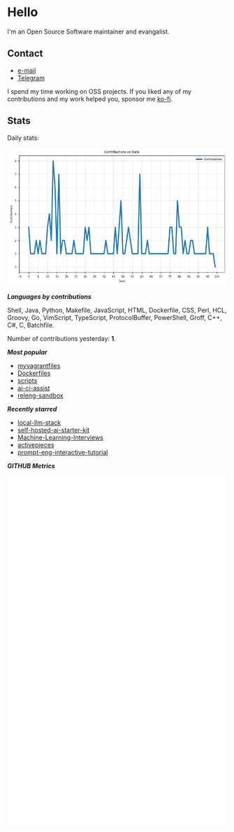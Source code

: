 
# Hello

I'm an Open Source Software maintainer and evangalist.

## Contact

- [e-mail](mailto:askb23@gmail.com)
- [Telegram]()

I spend my time working on OSS projects. If you liked any of
my contributions and my work helped you, sponsor me [ko-fi](https://ko-fi.com/askb23).

## Stats

Daily stats:

![contributions graph](graph.png)

***Languages by contributions***

Shell, Java, Python, Makefile, JavaScript, HTML, Dockerfile, CSS, Perl, HCL, Groovy, Go, VimScript, TypeScript, ProtocolBuffer, PowerShell, Groff, C++, C#, C, Batchfile.

Number of contributions yesterday: **1**.

***Most popular***

- [myvagrantfiles](https://github.com/askb/myvagrantfiles)
- [Dockerfiles](https://github.com/askb/Dockerfiles)
- [scripts](https://github.com/askb/scripts)
- [ai-ci-assist](https://github.com/askb/ai-ci-assist)
- [releng-sandbox](https://github.com/opendaylight/releng-sandbox)

***Recently starred***

- [local-llm-stack](https://github.com/dalekurt/local-llm-stack)
- [self-hosted-ai-starter-kit](https://github.com/n8n-io/self-hosted-ai-starter-kit)
- [Machine-Learning-Interviews](https://github.com/alirezadir/Machine-Learning-Interviews)
- [activepieces](https://github.com/activepieces/activepieces)
- [prompt-eng-interactive-tutorial](https://github.com/anthropics/prompt-eng-interactive-tutorial)

***GITHUB Metrics***

![Metrics](https://github.com/askb/askb/blob/main/github-metrics.svg)


